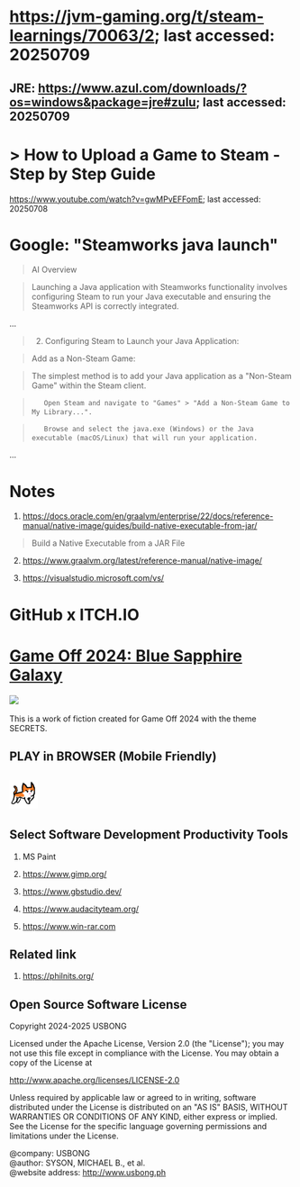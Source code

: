# https://jvm-gaming.org/t/steam-learnings/70063/2; last accessed: 20250709

## JRE: https://www.azul.com/downloads/?os=windows&package=jre#zulu; last accessed: 20250709

# > How to Upload a Game to Steam - Step by Step Guide 

https://www.youtube.com/watch?v=gwMPvEFFomE; last accessed: 20250708
 
# Google: "Steamworks java launch"

> AI Overview

> Launching a Java application with Steamworks functionality involves configuring Steam to run your Java executable and ensuring the Steamworks API is correctly integrated.

...

> 2. Configuring Steam to Launch your Java Application:

>    Add as a Non-Steam Game:

>    The simplest method is to add your Java application as a "Non-Steam Game" within the Steam client.

>        Open Steam and navigate to "Games" > "Add a Non-Steam Game to My Library...".

>        Browse and select the java.exe (Windows) or the Java executable (macOS/Linux) that will run your application.

...

# Notes

1) https://docs.oracle.com/en/graalvm/enterprise/22/docs/reference-manual/native-image/guides/build-native-executable-from-jar/

> Build a Native Executable from a JAR File

2) https://www.graalvm.org/latest/reference-manual/native-image/

3) https://visualstudio.microsoft.com/vs/ 

# GitHub x ITCH.IO 

# [Game Off 2024: Blue Sapphire Galaxy](https://masarapmabuhay.itch.io/blue-sapphire-galaxy)

[<img src="https://github.com/usbong/game-off-2024/blob/main/notes/art/usbongYouTubeGameOff2024TitleBG.png" width="60%">
](https://masarapmabuhay.itch.io/blue-sapphire-galaxy)

This is a work of fiction created for Game Off 2024 with the theme SECRETS.

## PLAY in BROWSER (Mobile Friendly)

## [<img src="https://github.com/masarapmabuhay/game-off-2024/blob/main/notes/art/catLunge.png" width="10%">](https://masarapmabuhay.itch.io/blue-sapphire-galaxy)   

## Select Software Development Productivity Tools

1) MS Paint

2) https://www.gimp.org/

3) https://www.gbstudio.dev/

4) https://www.audacityteam.org/

5) https://www.win-rar.com

## Related link

1) https://philnits.org/

## Open Source Software License

Copyright 2024-2025 USBONG

Licensed under the Apache License, Version 2.0 (the "License"); you may not use this file except in compliance with the License. You may obtain a copy of the License at

   http://www.apache.org/licenses/LICENSE-2.0
  
Unless required by applicable law or agreed to in writing, software distributed under the License is distributed on an "AS IS" BASIS, WITHOUT WARRANTIES OR CONDITIONS OF ANY KIND, either express or implied. See the License for the specific language governing permissions and limitations under the License.

@company: USBONG<br/>
@author: SYSON, MICHAEL B., et al.<br/>
@website address: http://www.usbong.ph<br/>
